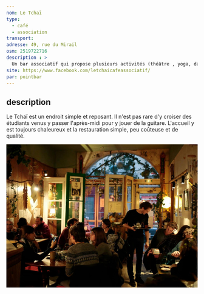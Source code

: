 ```yaml
---
nom: Le Tchaï
type: 
  - café
  - association
transport: 
adresse: 49, rue du Mirail
osm: 2519722716
description : >
  Un bar associatif qui propose plusieurs activités (théâtre , yoga, danse, etc.). Personnel agréable et petit prix pour boire et se restaurer.
site: https://www.facebook.com/letchaicafeassociatif/
par: pointbar
---
```


## description

Le Tchaï est un endroit simple et reposant. Il n'est pas rare d'y croiser des étudiants venus y passer l'après-midi pour y jouer de la guitare. L'accueil y est toujours chaleureux et la restauration simple, peu coûteuse et de qualité.

![Le Tchaï](./media/le-tchai.jpg)

